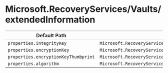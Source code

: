 # Microsoft.RecoveryServices/Vaults/extendedInformation

| Default Path | Alias |
|---|---|
| `properties.integrityKey` | `Microsoft.RecoveryServices/Vaults/extendedInformation/vaultExtendedInfo.integrityKey` |
| `properties.encryptionKey` | `Microsoft.RecoveryServices/Vaults/extendedInformation/vaultExtendedInfo.encryptionKey` |
| `properties.encryptionKeyThumbprint` | `Microsoft.RecoveryServices/Vaults/extendedInformation/vaultExtendedInfo.encryptionKeyThumbprint` |
| `properties.algorithm` | `Microsoft.RecoveryServices/Vaults/extendedInformation/vaultExtendedInfo.algorithm` |

